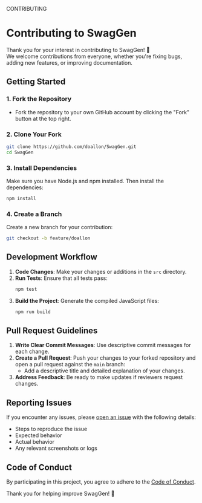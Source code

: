 CONTRIBUTING

# Contributing to SwagGen

Thank you for your interest in contributing to SwagGen! 🎉  
We welcome contributions from everyone, whether you're fixing bugs, adding new features, or improving documentation.

## Getting Started

### 1. Fork the Repository
- Fork the repository to your own GitHub account by clicking the "Fork" button at the top right.

### 2. Clone Your Fork
```bash
git clone https://github.com/doallon/SwagGen.git
cd SwagGen
```

### 3. Install Dependencies
Make sure you have Node.js and npm installed. Then install the dependencies:
```bash
npm install
```

### 4. Create a Branch
Create a new branch for your contribution:
```bash
git checkout -b feature/doallon
```

## Development Workflow

1. **Code Changes**: Make your changes or additions in the `src` directory.
2. **Run Tests**: Ensure that all tests pass:
   ```bash
   npm test
   ```
3. **Build the Project**: Generate the compiled JavaScript files:
   ```bash
   npm run build
   ```

## Pull Request Guidelines

1. **Write Clear Commit Messages**: Use descriptive commit messages for each change.
2. **Create a Pull Request**: Push your changes to your forked repository and open a pull request against the `main` branch:
   - Add a descriptive title and detailed explanation of your changes.
3. **Address Feedback**: Be ready to make updates if reviewers request changes.

## Reporting Issues

If you encounter any issues, please [open an issue](https://github.com/doallon/SwagGen/issues) with the following details:
- Steps to reproduce the issue
- Expected behavior
- Actual behavior
- Any relevant screenshots or logs

## Code of Conduct

By participating in this project, you agree to adhere to the [Code of Conduct](CODE_OF_CONDUCT.md).

Thank you for helping improve SwagGen! 🚀
